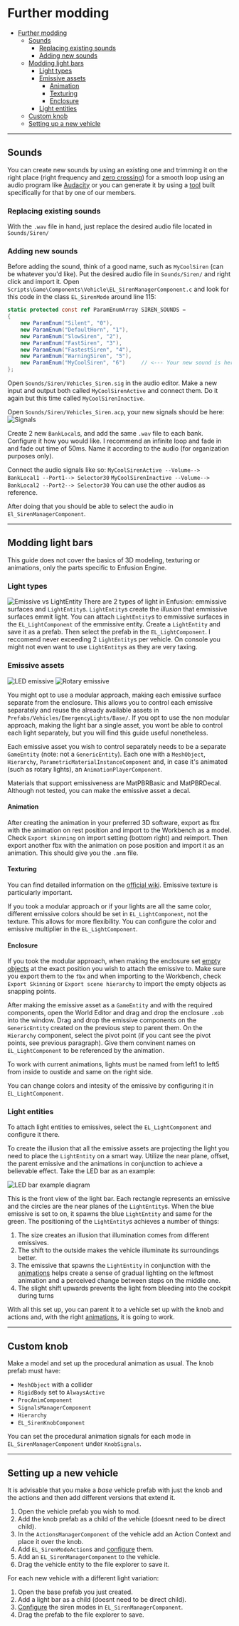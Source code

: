 # Further modding

- [Further modding](#further-modding)
  - [Sounds](#sounds)
    - [Replacing existing sounds](#replacing-existing-sounds)
    - [Adding new sounds](#adding-new-sounds)
  - [Modding light bars](#modding-light-bars)
    - [Light types](#light-types)
    - [Emissive assets](#emissive-assets)
      - [Animation](#animation)
      - [Texturing](#texturing)
      - [Enclosure](#enclosure)
    - [Light entities](#light-entities)
  - [Custom knob](#custom-knob)
  - [Setting up a new vehicle](#setting-up-a-new-vehicle)

---

## Sounds

You can create new sounds by using an existing one and trimming it on the right place (right frequency and [zero crossing](https://en.wikipedia.org/wiki/Zero_crossing)) for a smooth loop using an audio program like [Audacity](https://www.audacityteam.org/) or you can generate it by using a [tool](https://github.com/12gabriel3/sirenGenerator) built specifically for that by one of our members.

### Replacing existing sounds

With the `.wav` file in hand, just replace the desired audio file located in `Sounds/Siren/`

### Adding new sounds

Before adding the sound, think of a good name, such as `MyCoolSiren` (can be whatever you'd like). Put the desired audio file in `Sounds/Siren/` and right click and import it.
Open `Scripts\Game\Components\Vehicle\EL_SirenManagerComponent.c` and look for this code in the class `EL_SirenMode` around line 115:

```cs
static protected const ref ParamEnumArray SIREN_SOUNDS = 
{
    new ParamEnum("Silent", "0"),
    new ParamEnum("DefaultHorn", "1"),
    new ParamEnum("SlowSiren", "2"),
    new ParamEnum("FastSiren", "3"),
    new ParamEnum("FastestSiren", "4"),
    new ParamEnum("WarningSiren", "5"),
    new ParamEnum("MyCoolSiren", "6")     // <--- Your new sound is here
};
```

Open `Sounds/Siren/Vehicles_Siren.sig` in the audio editor. Make a new input and output both called `MyCoolSirenActive` and connect them. Do it again but this time called `MyCoolSirenInactive`.

Open `Sounds/Siren/Vehicles_Siren.acp`, your new signals should be here:
![Signals](img/audio_signal.png)

Create 2 new `BankLocal`s, and add the same `.wav` file to each bank. Configure it how you would like. I recommend an infinite loop and fade in and fade out time of 50ms. Name it according to the audio (for organization purposes only).

Connect the audio signals like so:
`MyCoolSirenActive --Volume--> BankLocal1 --Port1--> Selector30`
`MyCoolSirenInactive --Volume--> BankLocal2 --Port2--> Selector30`
You can use the other audios as reference.

After doing that you should be able to select the audio in `El_SirenManagerComponent`.

---

## Modding light bars

This guide does not cover the basics of 3D modeling, texturing or animations, only the parts specific to Enfusion Engine.

### Light types

![Emissive vs LightEntity](img/emisssive_vs_lightentity.png)
There are 2 types of light in Enfusion: emmissive surfaces and `LightEntity`s. `LightEntity`s create the *illusion* that emmissive surfaces emmit light. You can attach `LightEntity`s to emmissive surfaces in the `EL_LightComponent` of the emmissive entity. Create a `LightEntity` and save it as a prefab. Then select the prefab in the `EL_LightComponent`.  I reccomend never exceeding 2 `LightEntity`s per vehicle. On console you might not even want to use `LightEntity`s as they are very taxing.

### Emissive assets

![LED emissive](img/emissive_LED.png) ![Rotary emissive](img/emissive_rotary.png)

You might opt to use a modular approach, making each emissive surface separate from the enclosure. This allows you to control each emissive separately and reuse the already available assets in `Prefabs/Vehicles/EmergencyLights/Base/`. If you opt to use the non modular approach, making the light bar a single asset, you wont be able to control each light separately, but you will find this guide useful nonetheless.

Each emissive asset you wish to control separately needs to be a separate `GameEntity` (note: not a `GenericEntity`). Each one with a `MeshObject`, `Hierarchy`, `ParametricMaterialInstanceComponent` and, in case it's animated (such as rotary lights), an `AnimationPlayerComponent`.

Materials that support emissiveness are MatPBRBasic and MatPBRDecal. Although not tested, you can make the emissive asset a decal.

#### Animation

After creating the animation in your preferred 3D software, export as fbx with the animation on rest position and import to the Workbench as a model. Check `Export skinning` on import setting (bottom right) and reimport. Then export another fbx with the animation on pose position and import it as an animation. This should give you the `.anm` file.

#### Texturing

You can find detailed information on the [official wiki](https://community.bistudio.com/wiki/Arma_Reforger:Textures). Emissive texture is particularly important.

If you took a modular approach or if your lights are all the same color, different emissive colors should be set in `EL_LightComponent`, not the texture. This allows for more flexibility. You can configure the color and emissive multiplier in the `EL_LightComponent`.

#### Enclosure

If you took the modular approach, when making the enclosure set [empty objects](https://docs.blender.org/manual/en/latest/modeling/empties.html) at the exact position you wish to attach the emissive to. Make sure you export them to the `fbx` and when importing to the Workbench, check `Export Skinning` or `Export scene hierarchy` to import the empty objects as snapping points.

After making the emissive asset as a `GameEntity` and with the required components, open the World Editor and drag and drop the enclosure `.xob` into the window. Drag and drop the emissive components on the `GenericEntity` created on the previous step to parent them. On the `Hierarchy` component, select the pivot point (if you cant see the pivot points, see previous paragraph). Give them convinent names on `EL_LightComponent` to be referenced by the animation.

To work with current animations, lights must be named from left1 to left5 from inside to oustide and same on the right side.

You can change colors and intesity of the emissive by configuring it in `EL_LightComponent`.

### Light entities

To attach light entities to emissives, select the `EL_LightComponent` and configure it there.

To create the illusion that all the emissive assets are projecting the light you need to place the `LightEntity` on a smart way. Utilize the near plane, offset, the parent emissive and the animations in conjunction to achieve a believable effect. Take the LED bar as an example:

![LED bar example diagram](img/LED_diagram.png)

This is the front view of the light bar. Each rectangle represents an emissive and the circles are the near planes of the `LightEntity`s. When the blue emissive is set to on, it spawns the blue `LightEntity` and same for the green. The positioning of the `LightEntity`s achieves a number of things:

1. The size creates an illusion that illumination comes from different emissives.
2. The shift to the outside makes the vehicle illuminate its surroundings better.
3. The emissive that spawns the `LightEntity` in conjunction with the [animations](basic_usage.md#m151a2-with-led-light-bar) helps create a sense of gradual lighting on the leftmost animation and a perceived change between steps on the middle one.
4. The slight shift upwards prevents the light from bleeding into the cockpit during turns

With all this set up, you can parent it to a vehicle set up with the knob and actions and, with the right [animations](advanced_usage.md#animation), it is going to work.

---

## Custom knob

Make a model and set up the procedural animation as usual. The knob prefab must have:

- `MeshObject` with a collider
- `RigidBody` set to `AlwaysActive`
- `ProcAnimComponent`
- `SignalsManagerComponent`
- `Hierarchy`
- `EL_SirenKnobComponent`

You can set the procedural animation signals for each mode in `EL_SirenManagerComponent` under `KnobSignals`.

---

## Setting up a new vehicle

It is advisable that you make a *base* vehicle prefab with just the knob and the actions and then add different versions that extend it.

1. Open the vehicle prefab you wish to mod.
2. Add the knob prefab as a child of the vehicle (doesnt need to be direct child).
3. In the `ActionsManagerComponent` of the vehicle add an Action Context and place it over the knob.
4. Add `EL_SirenModeAction`s and [configure](advanced_usage.md#changing-modes-display-names) them.
5. Add an `EL_SirenManagerComponent` to the vehicle.
6. Drag the vehicle entity to the file explorer to save it.

For each new vehicle with a different light variation:

1. Open the base prefab you just created.
2. Add a light bar as a child (doesnt need to be direct child).
3. [Configure](advanced_usage.md#configuring-each-mode) the siren modes in `EL_SirenManagerComponent`.
4. Drag the prefab to the file explorer to save.
